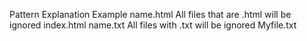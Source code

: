 Pattern	    Explanation	                                      Example
name.html	  All files that are .html will be ignored	        index.html
name.txt	  All files with .txt will be ignored	              Myfile.txt

